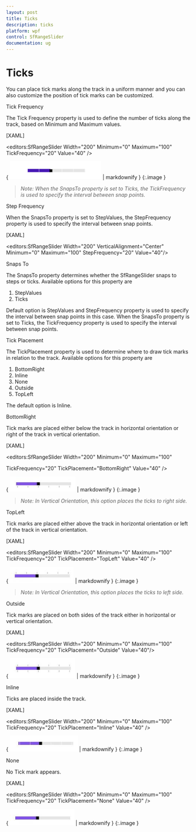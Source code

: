 ```yaml
---
layout: post
title: Ticks
description: ticks 
platform: wpf
control: SfRangeSlider 
documentation: ug
---
```


# Ticks 

You can place tick marks along the track in a uniform manner and you can also customize the position of tick marks can be customized. 

Tick Frequency 

The Tick Frequency property is used to define the number of ticks along the track, based on Minimum and Maximum values. 



[XAML]

&lt;editors:SfRangeSlider Width="200"  Minimum="0"  Maximum="100" TickFrequency="20" Value="40" /&gt;



{ ![](Ticks_images/Ticks_img1.png) | markdownify }
{:.image }


> _Note: When the SnapsTo property is set to Ticks, the TickFrequency is used to specify the interval between snap points._ 

Step Frequency  

When the SnapsTo property is set to StepValues, the StepFrequency property is used to specify the interval between snap points. 



[XAML]

&lt;editors:SfRangeSlider Width="200" VerticalAlignment="Center" Minimum="0"  Maximum="100" StepFrequency="20" Value="40"/&gt;

Snaps To 

The SnapsTo property determines whether the SfRangeSlider snaps to steps or ticks. Available options for this property are 

1. StepValues 
2. Ticks 



Default option is StepValues and StepFrequency property is used to specify the interval between snap points in this case. When the SnapsTo property is set to Ticks, the TickFrequency property is used to specify the interval between snap points.  

Tick Placement 

The TickPlacement property is used to determine where to draw tick marks in relation to the track. Available options for this property are 

1. BottomRight 
2. Inline 
3. None 
4. Outside 
5. TopLeft  



The default option is Inline.  

BottomRight  

Tick marks are placed either below the track in horizontal orientation or right of the track in vertical orientation. 



[XAML]

<editors:SfRangeSlider Width="200" Minimum="0"   Maximum="100"                                                      

TickFrequency="20" TickPlacement="BottomRight" Value="40"   />



{ ![](Ticks_images/Ticks_img2.jpeg) | markdownify }
{:.image }


> _Note: In Vertical Orientation, this option places the ticks to right side._ 

TopLeft  

Tick marks are placed either above the track in horizontal orientation or left of the track in vertical orientation. 



[XAML]

&lt;editors:SfRangeSlider Width="200"  Minimum="0"   Maximum="100" TickFrequency="20" TickPlacement="TopLeft"  Value="40"   /&gt;



{ ![](Ticks_images/Ticks_img3.jpeg) | markdownify }
{:.image }


> _Note: In Vertical Orientation, this option places the ticks to left side._ 

Outside 

Tick marks are placed on both sides of the track either in horizontal or vertical orientation.  



[XAML]

&lt;editors:SfRangeSlider Width="200" Minimum="0" Maximum="100" TickFrequency="20"  TickPlacement="Outside" Value="40"/&gt;



{ ![](Ticks_images/Ticks_img4.jpeg) | markdownify }
{:.image }


Inline 

Ticks are placed inside the track.  



[XAML]

&lt;editors:SfRangeSlider Width="200" Minimum="0" Maximum="100" TickFrequency="20" TickPlacement="Inline" Value="40" /&gt;



{ ![](Ticks_images/Ticks_img5.jpeg) | markdownify }
{:.image }


None 

No Tick mark appears.  



[XAML]

&lt;editors:SfRangeSlider Width="200" Minimum="0" Maximum="100" TickFrequency="20" TickPlacement="None" Value="40" /&gt;



{ ![](Ticks_images/Ticks_img6.jpeg) | markdownify }
{:.image }


